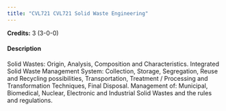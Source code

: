 ```yaml
---
title: "CVL721 CVL721 Solid Waste Engineering"
---
```

**Credits:** 3 (3-0-0)

#### Description
Solid Wastes: Origin, Analysis, Composition and Characteristics. Integrated Solid Waste Management System: Collection, Storage, Segregation, Reuse and Recycling possibilities, Transportation, Treatment / Processing and Transformation Techniques, Final Disposal. Management of: Municipal, Biomedical, Nuclear, Electronic and Industrial Solid Wastes and the rules and regulations.